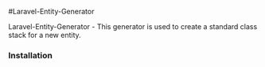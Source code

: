 #Laravel-Entity-Generator

Laravel-Entity-Generator - This generator is used to create a standard class stack for a new entity.

### Installation

